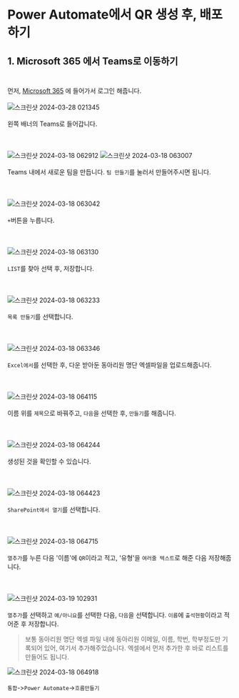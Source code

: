 # Power Automate에서 QR 생성 후, 배포하기
## 1. Microsoft 365 에서 Teams로 이동하기<br/><br/>
먼저, [Microsoft 365](https://www.microsoft365.com/) 에 들어가서 로그인 해줍니다.
<br/><br/>
![스크린샷 2024-03-28 021345](https://github.com/g1nya2/Power_Platform_Attendance/assets/105257807/0df5e344-63bb-4ebc-a4a8-0776d328742d)
<br/><br/>
왼쪽 배너의 Teams로 들어갑니다.
<br/><br/>
<br/><br/>
![스크린샷 2024-03-18 062912](https://github.com/g1nya2/Power_Platform_Attendance/assets/105257807/c20de3c3-e1c3-4c9a-8fbb-6fc79634bd8e)
![스크린샷 2024-03-18 063007](https://github.com/g1nya2/Power_Platform_Attendance/assets/105257807/ebb7df18-a633-4dd2-a303-753b8c49965a)
<br/><br/>
Teams 내에서 새로운 팀을 만듭니다. `팀 만들기`를 눌러서 만들어주시면 됩니다.
<br/><br/>
<br/><br/>
![스크린샷 2024-03-18 063042](https://github.com/g1nya2/Power_Platform_Attendance/assets/105257807/36c32fd8-894a-4a0c-bb61-174897357b4f)
<br/><br/>
`+`버튼을 누릅니다.
<br/><br/>
<br/><br/>
![스크린샷 2024-03-18 063130](https://github.com/g1nya2/Power_Platform_Attendance/assets/105257807/9398a80b-8fbf-4f23-80e6-97a0181fea08)
<br/><br/>
`LIST`를 찾아 선택 후, 저장합니다.
<br/><br/>
<br/><br/>
![스크린샷 2024-03-18 063233](https://github.com/g1nya2/Power_Platform_Attendance/assets/105257807/04758c3a-a3ba-4582-89ca-2a0f81928d2b)
<br/><br/>
`목록 만들기`를 선택합니다.
<br/><br/>
<br/><br/>
![스크린샷 2024-03-18 063346](https://github.com/g1nya2/Power_Platform_Attendance/assets/105257807/44cc7a02-981b-49b1-9a78-1df02ae9c6b2)
<br/><br/>
`Excel에서`를 선택한 후, 다운 받아둔 동아리원 명단 엑셀파일을 업로드해줍니다.
<br/><br/>
<br/><br/>
![스크린샷 2024-03-18 064115](https://github.com/g1nya2/Power_Platform_Attendance/assets/105257807/5b314f52-1caf-4ad9-9ca8-fca0de486c61)
<br/><br/>
이름 위를 `제목`으로 바꿔주고, `다음`을 선택한 후, `만들기`를 해줍니다.
<br/><br/>
<br/><br/>
![스크린샷 2024-03-18 064244](https://github.com/g1nya2/Power_Platform_Attendance/assets/105257807/278cf029-b4f7-43e9-8c65-c5ad0fa073b8)
<br/><br/>
생성된 것을 확인할 수 있습니다.
<br/><br/>
<br/><br/>
![스크린샷 2024-03-18 064423](https://github.com/g1nya2/Power_Platform_Attendance/assets/105257807/678c37f7-2455-4812-90ef-47d2e2936305)
<br/><br/>
`SharePoint에서 열기`를 선택합니다.
<br/><br/>
<br/><br/>
![스크린샷 2024-03-18 064715](https://github.com/g1nya2/Power_Platform_Attendance/assets/105257807/39990817-66d8-46f6-87c2-58f3ca74b89f)
<br/><br/>
`열추가`를 누른 다음 '이름'에 `QR`이라고 적고, '유형'을 `여러줄 텍스트`로 해준 다음 저장해줍니다.
<br/><br/>
<br/><br/>
![스크린샷 2024-03-19 102931](https://github.com/g1nya2/Power_Platform_Attendance/assets/105257807/966fd0a8-c51f-4a97-87ff-772f73df9e8a)
<br/><br/>
`열추가`를 선택하고 `예/아니요`를 선택한 다음, `다음`을 선택합니다. `이름`에 `출석현황`이라고 적어준 후 저장합니다.
> 보통 동아리원 명단 엑셀 파일 내에 동아리원 이메일, 이름, 학번, 학부정도만 기록되어 있어, 여기서 추가해주었습니다. 엑셀에서 먼저 추가한 후 바로 리스트를 만들어도 됩니다.


![스크린샷 2024-03-18 064918](https://github.com/g1nya2/Power_Platform_Attendance/assets/105257807/f65f3d28-c189-4ed6-aedd-c0d7ec39ad2d)
<br/><br/>
`통합`->`Power Automate`->`흐름만들기`

